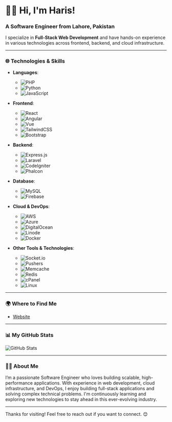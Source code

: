 # 👨‍💻 **Hi, I'm Haris!** 

### A Software Engineer from Lahore, Pakistan

I specialize in **Full-Stack Web Development** and have hands-on experience in various technologies across frontend, backend, and cloud infrastructure.

---

### 🌐 **Technologies & Skills**

- **Languages**: 
  - ![PHP](https://img.shields.io/badge/PHP-777BB4?style=flat&logo=php&logoColor=white) 
  - ![Python](https://img.shields.io/badge/Python-3776AB?style=flat&logo=python&logoColor=white)
  - ![JavaScript](https://img.shields.io/badge/JavaScript-F7DF1E?style=flat&logo=javascript&logoColor=black)

- **Frontend**: 
  - ![React](https://img.shields.io/badge/React-61DAFB?style=flat&logo=react&logoColor=black)
  - ![Angular](https://img.shields.io/badge/Angular-DD0031?style=flat&logo=angular&logoColor=white)
  - ![Vue](https://img.shields.io/badge/Vue-4FC08D?style=flat&logo=vue.js&logoColor=white)
  - ![TailwindCSS](https://img.shields.io/badge/TailwindCSS-38B2AC?style=flat&logo=tailwindcss&logoColor=white)
  - ![Bootstrap](https://img.shields.io/badge/Bootstrap-563D7C?style=flat&logo=bootstrap&logoColor=white)

- **Backend**:
  - ![Express.js](https://img.shields.io/badge/Express.js-000000?style=flat&logo=express&logoColor=white)
  - ![Laravel](https://img.shields.io/badge/Laravel-FF2D20?style=flat&logo=laravel&logoColor=white)
  - ![CodeIgniter](https://img.shields.io/badge/CodeIgniter-F6C342?style=flat&logo=codeigniter&logoColor=white)
  - ![Phalcon](https://img.shields.io/badge/Phalcon-3AA2E2?style=flat&logo=phalcon&logoColor=white)

- **Database**: 
  - ![MySQL](https://img.shields.io/badge/MySQL-00758F?style=flat&logo=mysql&logoColor=white)
  - ![Firebase](https://img.shields.io/badge/Firebase-FFCA28?style=flat&logo=firebase&logoColor=white)

- **Cloud & DevOps**:
  - ![AWS](https://img.shields.io/badge/AWS-232F3E?style=flat&logo=amazonaws&logoColor=white)
  - ![Azure](https://img.shields.io/badge/Azure-0078D4?style=flat&logo=microsoft-azure&logoColor=white)
  - ![DigitalOcean](https://img.shields.io/badge/DigitalOcean-0080FF?style=flat&logo=digitalocean&logoColor=white)
  - ![Linode](https://img.shields.io/badge/Linode-00A95C?style=flat&logo=linode&logoColor=white)
  - ![Docker](https://img.shields.io/badge/Docker-2496ED?style=flat&logo=docker&logoColor=white)

- **Other Tools & Technologies**:
  - ![Socket.io](https://img.shields.io/badge/Socket.io-010101?style=flat&logo=socket.io&logoColor=white)
  - ![Pushers](https://img.shields.io/badge/Pushers-3E00FF?style=flat&logo=pushers&logoColor=white)
  - ![Memcache](https://img.shields.io/badge/Memcache-020E2F?style=flat&logo=memcached&logoColor=white)
  - ![Redis](https://img.shields.io/badge/Redis-DC382D?style=flat&logo=redis&logoColor=white)
  - ![cPanel](https://img.shields.io/badge/cPanel-F2AA4E?style=flat&logo=cpanel&logoColor=white)
  - ![Linux](https://img.shields.io/badge/Linux-FCC624?style=flat&logo=linux&logoColor=black)

---

### 🌍 **Where to Find Me**

- [Website](https://linktr.ee/haris1100)

---

### 📊 **My GitHub Stats**

![GitHub Stats](https://github-readme-stats.vercel.app/api?username=haris1100&show_icons=true&hide_title=true&count_private=true&theme=radical)

---

### 🧑‍💻 **About Me**

I’m a passionate Software Engineer who loves building scalable, high-performance applications. With experience in web development, cloud infrastructure, and DevOps, I enjoy building full-stack applications and solving complex technical problems. I'm continuously learning and exploring new technologies to stay ahead in this ever-evolving industry.

---

Thanks for visiting! Feel free to reach out if you want to connect. 😊
